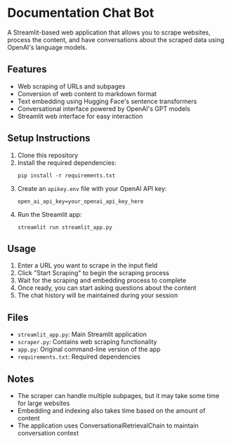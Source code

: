 # Documentation Chat Bot

A Streamlit-based web application that allows you to scrape websites, process the content, and have conversations about the scraped data using OpenAI's language models.

## Features

- Web scraping of URLs and subpages
- Conversion of web content to markdown format
- Text embedding using Hugging Face's sentence transformers
- Conversational interface powered by OpenAI's GPT models
- Streamlit web interface for easy interaction

## Setup Instructions

1. Clone this repository
2. Install the required dependencies:
   ```
   pip install -r requirements.txt
   ```
3. Create an `apikey.env` file with your OpenAI API key:
   ```
   open_ai_api_key=your_openai_api_key_here
   ```
4. Run the Streamlit app:
   ```
   streamlit run streamlit_app.py
   ```

## Usage

1. Enter a URL you want to scrape in the input field
2. Click "Start Scraping" to begin the scraping process
3. Wait for the scraping and embedding process to complete
4. Once ready, you can start asking questions about the content
5. The chat history will be maintained during your session

## Files

- `streamlit_app.py`: Main Streamlit application
- `scraper.py`: Contains web scraping functionality
- `app.py`: Original command-line version of the app
- `requirements.txt`: Required dependencies

## Notes

- The scraper can handle multiple subpages, but it may take some time for large websites
- Embedding and indexing also takes time based on the amount of content
- The application uses ConversationalRetrievalChain to maintain conversation context